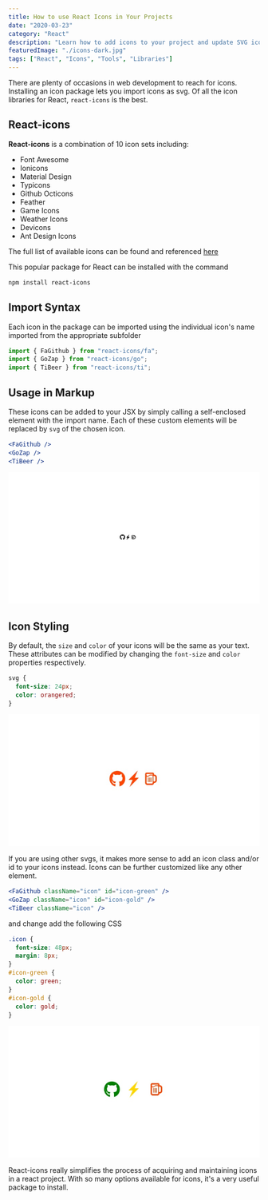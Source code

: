 ```yaml
---
title: How to use React Icons in Your Projects
date: "2020-03-23"
category: "React"
description: "Learn how to add icons to your project and update SVG icons with react-icons. React Addon Library for icons."
featuredImage: "./icons-dark.jpg"
tags: ["React", "Icons", "Tools", "Libraries"]
---
```


There are plenty of occasions in web development to reach for icons. Installing an icon package lets you import icons as svg. Of all the icon libraries for React, `react-icons` is the best.

## React-icons

**React-icons** is a combination of 10 icon sets including:

- Font Awesome
- Ionicons
- Material Design
- Typicons
- Github Octicons
- Feather
- Game Icons
- Weather Icons
- Devicons
- Ant Design Icons

The full list of available icons can be found and referenced [here](https://react-icons.netlify.com/#/)

This popular package for React can be installed with the command

```bash
npm install react-icons
```

## Import Syntax

Each icon in the package can be imported using the individual icon's name imported from the appropriate subfolder

```javascript
import { FaGithub } from "react-icons/fa";
import { GoZap } from "react-icons/go";
import { TiBeer } from "react-icons/ti";
```

## Usage in Markup

These icons can be added to your JSX by simply calling a self-enclosed element with the import name. Each of these custom elements will be replaced by `svg` of the chosen icon.

```jsx
<FaGithub />
<GoZap />
<TiBeer />
```

![icons black](./react_icons1.jpg)

## Icon Styling

By default, the `size` and `color` of your icons will be the same as your text. These attributes can be modified by changing the `font-size` and `color` properties respectively.

```css
svg {
  font-size: 24px;
  color: orangered;
}
```

![icons orange](./react_icons2.jpg)

If you are using other svgs, it makes more sense to add an icon class and/or id to your icons instead. Icons can be further customized like any other element.

```jsx
<FaGithub className="icon" id="icon-green" />
<GoZap className="icon" id="icon-gold" />
<TiBeer className="icon" />
```

and change add the following CSS

```css
.icon {
  font-size: 48px;
  margin: 8px;
}
#icon-green {
  color: green;
}
#icon-gold {
  color: gold;
}
```

![icons colors](./react_icons3.jpg)

React-icons really simplifies the process of acquiring and maintaining icons in a react project. With so many options available for icons, it's a very useful package to install. 